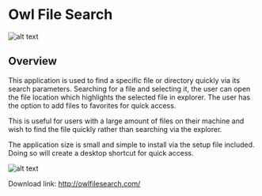 # Owl File Search


![alt text](https://i.imgur.com/xB70653.png)


## Overview
This application is used to find a specific file or directory quickly via its search parameters.
Searching for a file and selecting it, the user can open the file location which highlights the selected file in explorer. 
The user has the option to add files to favorites for quick access.

This is useful for users with a large amount of files on their machine and wish to find the file quickly rather than searching via the explorer.

The application size is small and simple to install via the setup file included. Doing so will create a desktop shortcut for quick access.

![alt text](https://i.imgur.com/2EmRDTN.png)

Download link: http://owlfilesearch.com/
